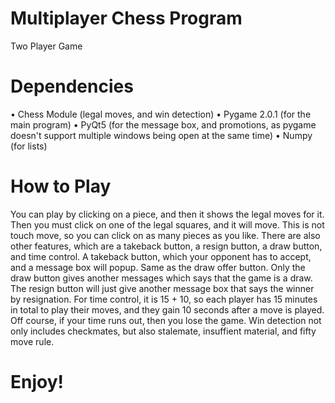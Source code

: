 # Multiplayer Chess Program
 
Two Player Game

# Dependencies
• Chess Module (legal moves, and win detection)
• Pygame 2.0.1 (for the main program)
• PyQt5 (for the message box, and promotions, as pygame doesn't support multiple windows being open at the same time)
• Numpy (for lists)
 
# How to Play
You can play by clicking on a piece, and then it shows the legal moves for it. Then you must click on one of the legal squares, and it will move. This is not touch move, so you can click on as many pieces as you like. There are also other features, which are a takeback button, a resign button, a draw button, and time control. A takeback button, which your opponent has to accept, and a message box will popup. Same as the draw offer button. Only the draw button gives another messages which says that the game is a draw. The resign button will just give another message box that says the winner by resignation. For time control, it is 15 + 10, so each player has 15 minutes in total to play their moves, and they gain 10 seconds after a move is played. Off course, if your time runs out, then you lose the game. Win detection not only includes checkmates, but also stalemate, insuffient material, and fifty move rule. 

# Enjoy!

